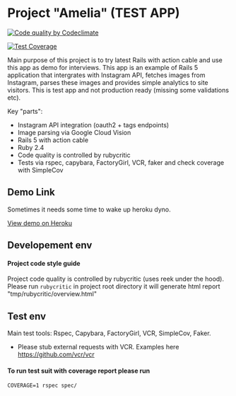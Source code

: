 #  Project "Amelia" (TEST APP)

[![Code quality by Codeclimate](https://api.codeclimate.com/v1/badges/82efbd0a423e17a0a28c/maintainability)](https://codeclimate.com/github/ZhKostev/amelia/maintainability)

[![Test Coverage](https://travis-ci.org/ZhKostev/amelia.svg?branch=master)](https://travis-ci.org/ZhKostev/amelia)

Main purpose of this project is to try latest Rails with action cable and use this app as demo for interviews. This app is an example of
Rails 5 application that intergrates with Instagram API, fetches images from Instagram, parses these images and provides simple
analytics to site visitors. This is test app and not production ready (missing some validations etc).

Key "parts":
* Instagram API integration (oauth2 + tags endpoints)
* Image parsing via Google Cloud Vision
* Rails 5 with action cable
* Ruby 2.4
* Code quality is controlled by rubycritic
* Tests via rspec, capybara, FactoryGirl, VCR, faker and check coverage with SimpleCov

## Demo Link

Sometimes it needs some time to wake up heroku dyno.

[View demo on Heroku](https://aqueous-plateau-12742.herokuapp.com) 


## Developement env

#### Project code style guide

Project code quality is controlled by rubycritic (uses reek under the hood). 
Please run `rubycritic` in project root directory it will generate html report "tmp/rubycritic/overview.html"


## Test env

Main test tools: Rspec, Capybara, FactoryGirl, VCR, SimpleCov, Faker.

* Please stub external requests with VCR. Examples here https://github.com/vcr/vcr 

#### To run test suit with coverage report please run

`COVERAGE=1 rspec spec/`